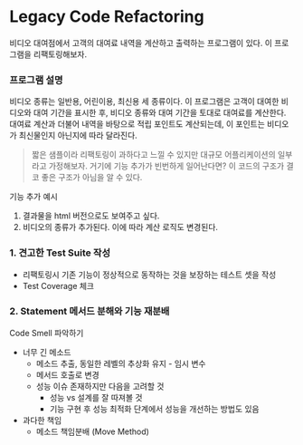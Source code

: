 # Legacy Code Refactoring

비디오 대여점에서 고객의 대여료 내역을 계산하고 출력하는 프로그램이 있다. 이 프로그램을 리팩토링해보자.

### 프로그램 설명
비디오 종류는 일반용, 어린이용, 최신용 세 종류이다.
이 프로그램은 고객이 대여한 비디오와 대여 기간을 표시한 후, 비디오 종류와 대여 기간을 토대로 대여료를 계산한다.
대여료 계산과 더불어 내역을 바탕으로 적립 포인트도 계산되는데, 이 포인트는 비디오가 최신물인지 아닌지에 따라 달라진다.

> 짧은 샘플이라 리팩토링이 과하다고 느낄 수 있지만 대규모 어플리케이션의 일부라고 가정해보자.
거기에 기능 추가가 빈번하게 일어난다면?
이 코드의 구조가 결코 좋은 구조가 아님을 알 수 있다.

기능 추가 예시 

1. 결과물을 html 버전으로도 보여주고 싶다.
2. 비디오의 종류가 추가된다. 이에 따라 계산 로직도 변경된다.

### 1. 견고한 Test Suite 작성

- 리팩토링시 기존 기능이 정상적으로 동작하는 것을 보장하는 테스트 셋을 작성 
- Test Coverage 체크

### 2. Statement 메서드 분해와 기능 재분배

Code Smell 파악하기

- 너무 긴 메소드
    - 메소드 추출, 동일한 레벨의 추상화 유지 - 임시 변수
    - 메서드 호출로 변경
    - 성능 이슈 존재하지만 다음을 고려할 것
        - 성능 vs 설계를 잘 따져볼 것
        - 기능 구현 후 성능 최적화 단계에서 성능을 개선하는 방법도 있음
- 과다한 책임
    - 메소드 책임분배 (Move Method)